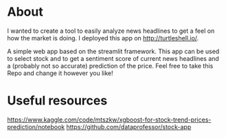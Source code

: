 # About 
I wanted to create a tool to easily analyze news headlines to get a feel on how the market is doing. I deployed this app on http://turtleshell.io/.  

A simple web app based on the streamlit framework. This app can be used to select stock and to get a sentiment score of current news headlines and a (probably not so accurate) prediction of the price. 
Feel free to take this Repo and change it however you like! 

# Useful resources
https://www.kaggle.com/code/mtszkw/xgboost-for-stock-trend-prices-prediction/notebook
https://github.com/dataprofessor/stock-app